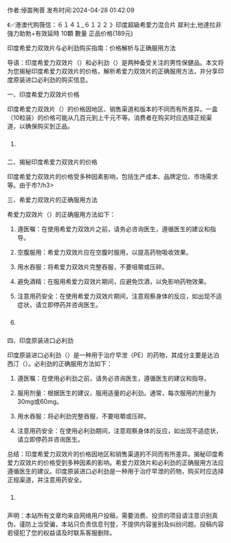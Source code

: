 <p>作者:倬笛殉菩 发布时间:2024-04-28 01:42:09</p>
<p>《✅港澳代购薇信：６１４１_６１２２ 》印度超級希愛力混合片 犀利士,他達拉非 強力助勃+有效延時 10顆 數量 正品价格(189元) </p>
									<p></p><p>印度希爱力双效片与必利劲购买指南：价格解析与正确服用方法</p><p>导语：印度希爱力双效片（）和必利劲（）是两种备受关注的男性保健品。本文将为您揭秘印度希爱力双效片的价格，解析希爱力双效片的正确服用方法，并分享印度原装进口必利劲的购买信息。</p><p>一、印度希爱力双效片价格</p><p>印度希爱力双效片（）的价格因地区、销售渠道和版本的不同而有所差异。一盒（10粒装）的价格可能从几百元到上千元不等。消费者在购买时应选择正规渠道，以确保购买到正品。</p><ol class style><li><h3 style></h3></li></ol><p>二、揭秘印度希爱力双效片的价格</p><p>印度希爱力双效片的价格受多种因素影响，包括生产成本、品牌定位、市场需求等。由于市?/h3></li></ol><p>三、希爱力双效片的正确服用方法</p><p>希爱力双效片（）的正确服用方法如下：</p><ol style class><li><p>遵医嘱：在使用希爱力双效片之前，请务必咨询医生，遵循医生的建议和指导。</p></li><li><p>空腹服用：希爱力双效片应在空腹时服用，以提高药物吸收效果。</p></li><li><p>用水吞服：将希爱力双效片完整吞服，不要咀嚼或压碎。</p></li><li><p>避免酒精：在服用希爱力双效片期间，应避免饮酒，以免影响药物效果。</p></li><li><p>注意用药安全：在使用希爱力双效片期间，注意观察身体的反应，如出现不适症状，请立即停药并咨询医生。</p></li><li><h3 style></h3></li></ol><p>四、印度原装进口必利劲</p><p>印度原装进口必利劲（）是一种用于治疗早泄（PE）的药物，其成分主要是达泊西汀（）。必利劲的正确服用方法如下：</p><ol style class><li><p>遵医嘱：在使用必利劲之前，请务必咨询医生，遵循医生的建议和指导。</p></li><li><p>服用剂量：根据医生的建议，服用适量的必利劲。通常，每次服用的剂量为30mg或60mg。</p></li><li><p>用水吞服：将必利劲完整吞服，不要咀嚼或压碎。</p></li><li><p>注意用药安全：在使用必利劲期间，注意观察身体的反应，如出现不适症状，请立即停药并咨询医生。</p></li></ol><p>总结：印度希爱力双效片的价格因地区和销售渠道的不同而有所差异。揭秘印度希爱力双效片的价格受到多种因素的影响。希爱力双效片和必利劲的正确服用方法应遵循医生的建议。印度原装进口必利劲是一种用于治疗早泄的药物，购买时应选择正规渠道，并注意用药安全。</p><ol class style><li><h3 style></h3></li></ol><p></p>				声明：本站所有文章均来自网络用户投稿，需要消费、投资的项目请注意识别真伪，谨防上当受骗，本站只负责信息刊登，不提供内容鉴别及纠纷问题。投稿内容若侵犯了您的权益请及时联系客服删除。				
